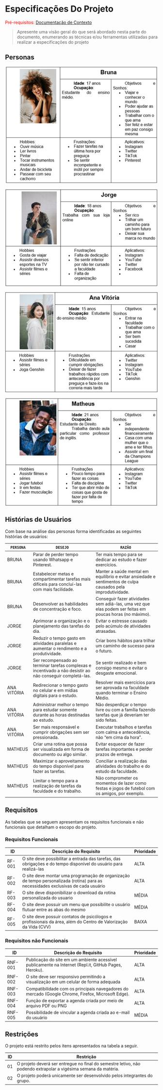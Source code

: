 # Especificações Do Projeto

<span style="color:red">Pré-requisitos: <a href="1-Contexto.md"> Documentação de Contexto</a></span>

> Apresente uma visão geral do que será abordado nesta parte do
> documento, enumerando as técnicas e/ou ferramentas utilizadas para
> realizar a especificações do projeto

## Personas
>
![Bruna](images/Persona1.jpg)
>
![Jorge](images/Persona2.jpg)
>
![Ana Vitória](images/Persona3.jpg)
>
![Matheus](images/Persona4.jpg)
>
> 

## Histórias de Usuários

Com base na análise das personas forma identificadas as seguintes histórias de usuários:

|`PERSONA`|`DESEJO`|`RAZÃO`|
|--------------------|------------------------------------|----------------------------------------|
|BRUNA|Parar de perder tempo usando Whatsapp e Pinterest.|Ter mais tempo para se dedicar ao estudo e fazer exercícios.|
|BRUNA|Estabelecer metas e compartimentar tarefas mais difíceis para concluí-las com mais facilidade.|Manter a saúde mental em equilíbrio e evitar ansiedade e sentimentos de culpa causados pela improdutividade.|
|BRUNA|Desenvolver as habilidades de concentração e foco.|Conseguir fazer atividades sem adiá-las, uma vez que elas podem ser feitas em poucas horas (no máximo).|
|JORGE|Aprimorar a organização e o planejamento das tarefas do dia.|Evitar o estresse causado pelo acúmulo de atividades atrasadas.|
|JORGE|Reduzir o tempo gasto em atividades paralelas e aumentar o rendimento e a produtividade.|Criar bons hábitos para trilhar um caminho de sucesso para o futuro.|
|JORGE|Ser recompensado ao terminar tarefas complexas e incentivado a não desistir ao não conseguir completá-las.|Se sentir realizado e bem consigo mesmo e evitar o desgaste emocional.|
|ANA VITÓRIA|Redirecionar o tempo gasto no celular e em mídias digitais para o estudo.|Resolver mais exercícios para ser aprovada na faculdade quando terminar o Ensino Médio.|
|ANA VITÓRIA|Administrar melhor o tempo para estudar somente durante as horas destinadas ao estudo.|Não desperdiçar o tempo livre ou com a família fazendo tarefas que já deveriam ter sido feitas.|
|ANA VITÓRIA|Ser mais responsável e cumprir obrigações sem ser pressionada.|Executar trabalhos e tarefas com calma e antecedência, não “em cima da hora”.|
|MATHEUS|Criar uma rotina que possa ser visualizada em forma de documento ou algo similar.|Evitar esquecer de fazer tarefas importantes e perder prazos de entrega.|
|MATHEUS|Maximizar o aproveitamento do tempo disponível para fazer as tarefas.|Conciliar a realização das atividades do trabalho e do estudo da faculdade. |
|MATHEUS|Limitar o tempo para a realização de tarefas da faculdade e do trabalho.|Não comprometer os momentos de lazer como festas e jogos de futebol com os amigos, por exemplo.|
>
>

## Requisitos

As tabelas que se seguem apresentam os requisitos funcionais e não funcionais que detalham o escopo do projeto.

### Requisitos Funcionais

|ID    | Descrição do Requisito  | Prioridade |
|------|-----------------------------------------|----|
|RF-001| O site deve possibilitar a entrada das tarefas, das obrigações e do tempo disponível do usuário para realizá-las| ALTA | 
|RF-002| O site deve montar uma programação de organização de tempo personalizada (rotina) para as necessidades exclusivas de cada usuário | ALTA |
|RF-003| O site deve disponibilizar o download da rotina personalizada do usuario| MÉDIA |
|RF-004| O site deve possuir um menu que possibilite o usuário flutuar entre as abas do mesmo   | MÉDIA |
|RF-005| O site deve possuir contatos de psicólogos e profissionais da área, além do Centro de Valorização da Vida (CVV) | BAIXA |



### Requisitos não Funcionais

|ID     | Descrição do Requisito  |Prioridade |
|-------|-------------------------|----|
|RNF-001| Publicação do site em um ambiente acessível publicamente na Internet (Repl.it, GitHub Pages, Heroku). | ALTA | 
|RNF-002| O site deve ser responsivo permitindo a visualização em um celular de forma adequada |  ALTA | 
|RNF-003| Compatibilidade com os principais navegadores do mercado (Google Chrome, Firefox, Microsoft Edge). |  ALTA | 
|RNF-004| Função de exportar a agenda criada por meio de arquivo PDF ou PNG |  ALTA | 
|RNF-005| Possibilidade de vincular a agenda criada ao e-mail do usuário |  MÉDIA | 
>
> 

## Restrições

O projeto está restrito pelos itens apresentados na tabela a seguir.

|ID| Restrição                                             |
|--|-------------------------------------------------------|
|01| O projeto deverá ser entregue no final do semestre letivo, não podendo extrapolar a vigésima semana da matéria. |
|02| O projeto poderá unicamente ser desenvolvido pelos integrantes do grupo.|
>
